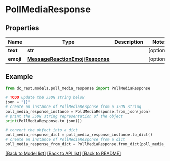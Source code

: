 # PollMediaResponse


## Properties

Name | Type | Description | Notes
------------ | ------------- | ------------- | -------------
**text** | **str** |  | [optional] 
**emoji** | [**MessageReactionEmojiResponse**](MessageReactionEmojiResponse.md) |  | [optional] 

## Example

```python
from dc_rest.models.poll_media_response import PollMediaResponse

# TODO update the JSON string below
json = "{}"
# create an instance of PollMediaResponse from a JSON string
poll_media_response_instance = PollMediaResponse.from_json(json)
# print the JSON string representation of the object
print(PollMediaResponse.to_json())

# convert the object into a dict
poll_media_response_dict = poll_media_response_instance.to_dict()
# create an instance of PollMediaResponse from a dict
poll_media_response_from_dict = PollMediaResponse.from_dict(poll_media_response_dict)
```
[[Back to Model list]](../README.md#documentation-for-models) [[Back to API list]](../README.md#documentation-for-api-endpoints) [[Back to README]](../README.md)


